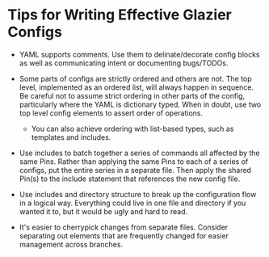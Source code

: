 # Tips for Writing Effective Glazier Configs

*   YAML supports comments. Use them to delinate/decorate config blocks as well
    as communicating intent or documenting bugs/TODOs.

*   Some parts of configs are strictly ordered and others are not. The top
    level, implemented as an ordered list, will always happen in sequence. Be
    careful not to assume strict ordering in other parts of the config,
    particularly where the YAML is dictionary typed. When in doubt, use two top
    level config elements to assert order of operations.

    *   You can also achieve ordering with list-based types, such as templates
        and includes.

*   Use includes to batch together a series of commands all affected by the same
    Pins. Rather than applying the same Pins to each of a series of configs, put
    the entire series in a separate file. Then apply the shared Pin(s) to the
    include statement that references the new config file.

*   Use includes and directory structure to break up the configuration flow in a
    logical way. Everything could live in one file and directory if you wanted
    it to, but it would be ugly and hard to read.

*   It's easier to cherrypick changes from separate files. Consider separating
    out elements that are frequently changed for easier management across
    branches.
